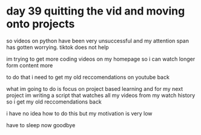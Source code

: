 # day 39 quitting the vid and moving onto projects

so videos on python have been very unsuccessful and my attention span has gotten worrying. tiktok does not help

im trying to get more coding videos on my homepage so i can watch longer form content more

to do that i need to get my old reccomendations on youtube back

what im going to do is focus on project based learning and for my next project im writing a script that watches all my videos from my watch history so i get my old reccomendations back

i have no idea how to do this but my motivation is very low

have to sleep now goodbye
